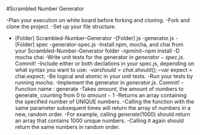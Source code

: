 #Scrambled Number Generator

-Plan your execution on white board before forking and cloning.
-Fork and clone the project.
-Set up your file structure.
  - [Folder] Scrambled-Number-Generator
    -[Folder] js
      -generator.js
    -[Folder] spec
      -generator-spec.js
-Install npm, mocha, and chai from your Scrambled-Number-Generator folder
  -$npm init
  -$npm install -D mocha chai
-Write unit tests for the generator in $generator-spec.js$. Commit!
  -Include either or both declations in your spec.js, depending on what syntax you want to use:
    -$var should = chai.should();
    -$var expect = chai.expect;
  -Be logical and atomic in your unit tests.
-Run your tests by running $mocha$.
-Implement the generator in $generator.js$. Commit!
  -Function name : generate
  -Takes $amount$, the amount of numbers to generate, counting from 0 to $amount - 1$
  -Returns an array containing the specified number of UNIQUE numbers.
  -Calling the function with the same parameter subsequent times will return the array of numbers in a new, random order.
    -For example, calling $generate(1000)$ should return an array that contains 1000 unique numbers.
    -Calling it again should return the same numbers in random order.